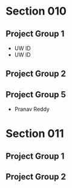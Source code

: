 # Section 010

## Project Group 1

   * UW ID
   * UW ID

## Project Group 2

## Project Group 5

   * Pranav Reddy

# Section 011

## Project Group 1

## Project Group 2
